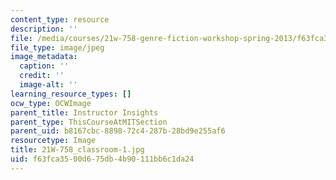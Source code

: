 ```yaml
---
content_type: resource
description: ''
file: /media/courses/21w-758-genre-fiction-workshop-spring-2013/f63fca3500d675db4b90111bb6c1da24_21W-758_classroom-1.jpg
file_type: image/jpeg
image_metadata:
  caption: ''
  credit: ''
  image-alt: ''
learning_resource_types: []
ocw_type: OCWImage
parent_title: Instructor Insights
parent_type: ThisCourseAtMITSection
parent_uid: b8167cbc-8898-72c4-287b-28bd9e255af6
resourcetype: Image
title: 21W-758_classroom-1.jpg
uid: f63fca35-00d6-75db-4b90-111bb6c1da24
---
```

